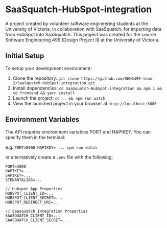 # SaaSquatch-HubSpot-integration
A project created by volunteer software engineering students at the University of Victoria, in collaboration with SaaSquatch, for importing data from HubSpot into SaaSquatch. This project was created for the course Software Engineering 499 (Design Project II) at the University of Victoria.

## Initial Setup
To setup your development environment:

1. Clone the repository: `git clone https://github.com/SENG499-team-2/SaaSquatch-HubSpot-integration.git`
2. Install dependencies: `cd SaaSquatch-HubSpot-integration && npm i && cd frontend && yarn install`
3. Launch the project: `cd .. && npm run watch`
4. View the launched project in your browser at `http://localhost:3000`

## Environment Variables
The API requires environment variables PORT and HAPIKEY.
You can specify them in the terminal:

e.g. `PORT=8000 HAPIKEY= ... npm run watch`

or alternatively create a `.env` file with the following:

```
PORT=3000
HAPIKEY=...
SAPIKEY=...
STENANTALIAS=...

// Hubspot App Properties
HUBSPOT_CLIENT_ID=...
HUBSPOT_CLIENT_SECRET=...
HUBSPOT_REDIRECT_URI=...

// Saasquatch Integration Properties
SAASQUATCH_CLIENT_ID=...
SAASQUATCH_CLIENT_SECRET=...
```
